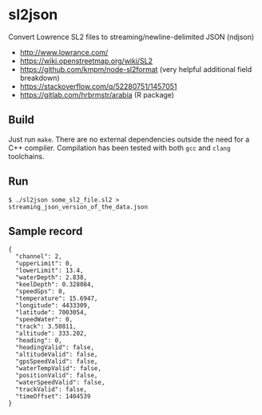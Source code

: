 # sl2json

Convert Lowrence SL2 files to streaming/newline-delimited JSON (ndjson)

- <http://www.lowrance.com/>
- <https://wiki.openstreetmap.org/wiki/SL2>
- <https://github.com/kmpm/node-sl2format> (very helpful additional field breakdown)
- <https://stackoverflow.com/q/52280751/1457051>
- <https://gitlab.com/hrbrmstr/arabia> (R package)

## Build

Just run `make`. There are no external dependencies outside the need for a C++ compiler. Compilation has been tested with both `gcc` and `clang` toolchains.

## Run

    $ ./sl2json some_sl2_file.sl2 > streaming_json_version_of_the_data.json

## Sample record

    {
      "channel": 2,
      "upperLimit": 0,
      "lowerLimit": 13.4,
      "waterDepth": 2.838,
      "keelDepth": 0.328084,
      "speedGps": 0,
      "temperature": 15.6947,
      "longitude": 4433309,
      "latitude": 7003054,
      "speedWater": 0,
      "track": 3.50811,
      "altitude": 333.202,
      "heading": 0,
      "headingValid": false,
      "altitudeValid": false,
      "gpsSpeedValid": false,
      "waterTempValid": false,
      "positionValid": false,
      "waterSpeedValid": false,
      "trackValid": false,
      "timeOffset": 1404539
    }
